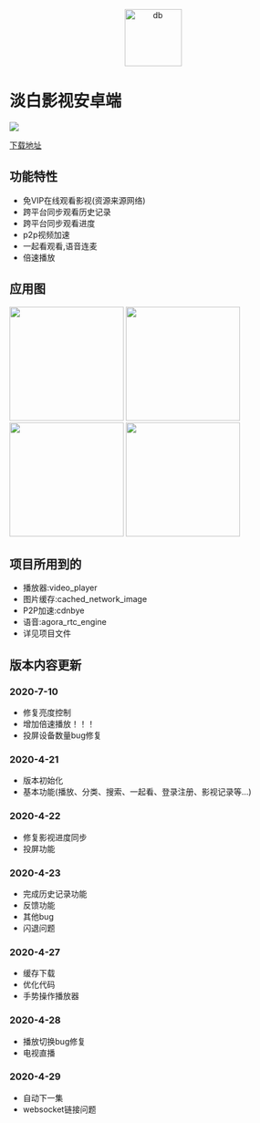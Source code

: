 <p align="center">
<img src="http://img.p00q.cn:222/2019/10/25/b8fc388600d73.ico" alt="db" width="100">
</p>

# 淡白影视安卓端

![](https://img.shields.io/badge/%E7%89%88%E6%9C%AC-1.1.4-blue)

[下载地址](https://danbai.lanzous.com/b03b62x7i)

## 功能特性

+ 免VIP在线观看影视(资源来源网络)
+ 跨平台同步观看历史记录
+ 跨平台同步观看进度
+ p2p视频加速
+ 一起看观看,语音连麦
+ 倍速播放


## 应用图

<p>
<img src="http://danbai.oss-cn-chengdu.aliyuncs.com/img/2020/04/21/ad07b5a4e0f1d.jpg" width="200">
<img src="http://danbai.oss-cn-chengdu.aliyuncs.com/img/2020/04/21/f0655b33db660.jpg" width="200">
<img src="http://danbai.oss-cn-chengdu.aliyuncs.com/img/2020/04/21/b990dc0ce9410.jpg" width="200">
<img src="http://danbai.oss-cn-chengdu.aliyuncs.com/img/2020/04/21/6dec09423ddd7.jpg" width="200">
</p>

## 项目所用到的

+ 播放器:video_player
+ 图片缓存:cached_network_image
+ P2P加速:cdnbye
+ 语音:agora_rtc_engine
+ 详见项目文件

## 版本内容更新

### 2020-7-10

+ 修复亮度控制
+ 增加倍速播放！！！
+ 投屏设备数量bug修复

### 2020-4-21

+ 版本初始化
+ 基本功能(播放、分类、搜索、一起看、登录注册、影视记录等...)

### 2020-4-22

+ 修复影视进度同步
+ 投屏功能

### 2020-4-23

+ 完成历史记录功能
+ 反馈功能
+ 其他bug
+ 闪退问题

### 2020-4-27

+ 缓存下载
+ 优化代码
+ 手势操作播放器

### 2020-4-28

+ 播放切换bug修复
+ 电视直播

### 2020-4-29

+ 自动下一集
+ websocket链接问题